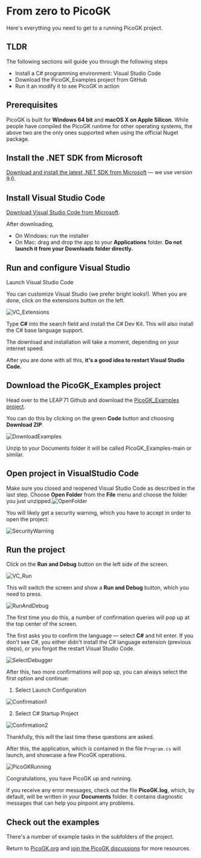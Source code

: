 # From zero to PicoGK

Here's everything you need to get to a running PicoGK project.

## TLDR

The following sections will guide you through the following steps

- Install a C# programming environment: Visual Studio Code
- Download the PicoGK_Examples project from GitHub
- Run it an modify it to see PicoGK in action

## Prerequisites 

PicoGK is built for **Windows 64 bit** and **macOS X on Apple Silicon**. While people have compiled the PicoGK runtime for other operating systems, the above two are the only ones supported when using the official Nuget package.

## Install the .NET SDK from Microsoft

[Download and install the latest .NET SDK from Microsoft](https://dotnet.microsoft.com/en-us/download/dotnet/sdk-for-vs-code) — we use version 9.0.

## Install Visual Studio Code

[Download Visual Studio Code from Microsoft](https://code.visualstudio.com).

After downloading, 

- On Windows: run the installer 
- On Mac: drag and drop the app to your **Applications** folder. **Do not launch it from your Downloads folder directly.**

## Run and configure Visual Studio

Launch Visual Studio Code

You can customize Visual Studio (we prefer bright looks!). When you are done, click on the extensions button on the left.

![VC_Extensions](assets/VC_Extensions.png)

Type **C#** into the search field and install the C# Dev Kit. This will also install the C# base language support.

The download and installation will take a moment, depending on your internet speed.

After you are done with all this, **it's a good idea to restart Visual Studio Code.**

## Download the PicoGK_Examples project

Head over to the LEAP 71 Github and download the [PicoGK_Examples project](https://github.com/leap71/PicoGK_Examples). 

You can do this by clicking on the green **Code** button and choosing **Download ZIP**.

![DownloadExamples](assets/DownloadExamples-3389809.png)

Unzip to your Documents folder it will be called PicoGK_Examples-main or similar.

## Open project in VisualStudio Code

Make sure you closed and reopened Visual Studio Code as described in the last step. Choose **Open Folder** from the **File** menu and choose the folder you just unzipped.![OpenFolder](assets/OpenFolder.png)

You will likely get a security warning, which you have to accept in order to open the project:

![SecurityWarning](assets/SecurityWarning.png)

## Run the project

Click on the **Run and Debug** button on the left side of the screen.

![VC_Run](assets/VC_Run.png)

This will switch the screen and show a **Run and Debug** button, which you need to press.

![RunAndDebug](assets/RunAndDebug.png)

The first time you do this, a number of confirmation queries will pop up at the top center of the screen. 

The first asks you to confirm the language — select **C#** and hit enter. If you don't see C#, you either didn't install the C# language extension (previous steps), or you forgot the restart Visual Studio Code.

![SelectDebugger](assets/SelectDebugger.png)



After this, two more confirmations will pop up, you can always select the first option and continue:

1. Select Launch Configuration 

![Confirmation1](assets/Confirmation1.png)

2. Select C# Startup Project

![Confirmation2](assets/Confirmation2.png)

Thankfully, this will the last time these questions are asked.

After this, the application, which is contained in the file `Program.cs` will launch, and showcase a few PicoGK operations.

![PicoGKRunning](assets/PicoGKRunning.png)

Congratulations, you have PicoGK up and running.

If you receive any error messages, check out the file **PicoGK.log**, which, by default, will be written in your **Documents** folder. It contains diagnostic messages that can help you pinpoint any problems.

## Check out the examples

There's a number of example tasks in the subfolders of the project. 

Return to [PicoGK.org](https://PicoGK.org) and [join the PicoGK discussions](https://github.com/leap71/PicoGK/discussions) for more resources.